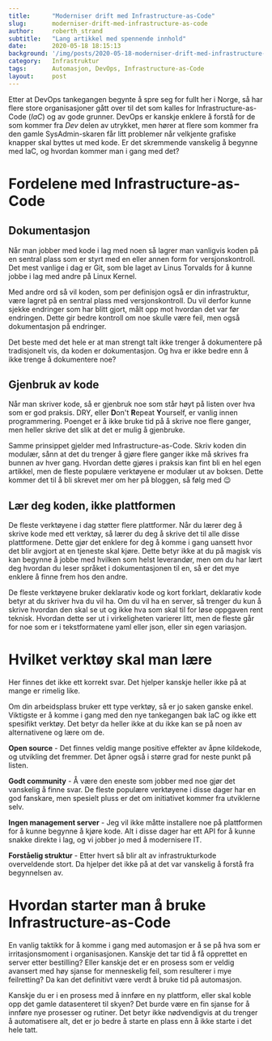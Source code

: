 ```yaml
---
title:      "Moderniser drift med Infrastructure-as-Code"
slug:       moderniser-drift-med-infrastructure-as-code
author:     roberth_strand
subtitle:   "Lang artikkel med spennende innhold"
date:       2020-05-18 18:15:13
background: '/img/posts/2020-05-18-moderniser-drift-med-infrastructure-as-code.jpg'
category:   Infrastruktur
tags:       Automasjon, DevOps, Infrastructure-as-Code
layout:     post
---
```


Etter at DevOps tankegangen begynte å spre seg for fullt her i Norge, så har flere store organisasjoner gått over til det som kalles for Infrastructure-as-Code (*IaC*) og av gode grunner. DevOps er kanskje enklere å forstå for de som kommer fra *Dev* delen av utrykket, men hører at flere som kommer fra den gamle SysAdmin-skaren får litt problemer når velkjente grafiske knapper skal byttes ut med kode. Er det skremmende vanskelig å begynne med IaC, og hvordan kommer man i gang med det?

# Fordelene med Infrastructure-as-Code

## Dokumentasjon

Når man jobber med kode i lag med noen så lagrer man vanligvis koden på en sentral plass som er styrt med en eller annen form for versjonskontroll. Det mest vanlige i dag er Git, som ble laget av Linus Torvalds for å kunne jobbe i lag med andre på Linux Kernel.

Med andre ord så vil koden, som per definisjon også er din infrastruktur, være lagret på en sentral plass med versjonskontroll. Du vil derfor kunne sjekke endringer som har blitt gjort, målt opp mot hvordan det var før endringen. Dette gir bedre kontroll om noe skulle være feil, men også dokumentasjon på endringer.

Det beste med det hele er at man strengt talt ikke trenger å dokumentere på tradisjonelt vis, da koden er dokumentasjon. Og hva er ikke bedre enn å ikke trenge å dokumentere noe?

## Gjenbruk av kode

Når man skriver kode, så er gjenbruk noe som står høyt på listen over hva som er god praksis. DRY, eller **D**on't **R**epeat **Y**ourself, er vanlig innen programmering. Poenget er å ikke bruke tid på å skrive noe flere ganger, men heller skrive det slik at det er mulig å gjenbruke.

Samme prinsippet gjelder med Infrastructure-as-Code. Skriv koden din modulær, sånn at det du trenger å gjøre flere ganger ikke må skrives fra bunnen av hver gang. Hvordan dette gjøres i praksis kan fint bli en hel egen artikkel, men de fleste populære verktøyene er modulær ut av boksen. Dette kommer det til å bli skrevet mer om her på bloggen, så følg med 😉

## Lær deg koden, ikke plattformen

De fleste verktøyene i dag støtter flere plattformer. Når du lærer deg å skrive kode med ett verktøy, så lærer du deg å skrive det til alle disse plattformene. Dette gjør det enklere for deg å komme i gang uansett hvor det blir avgjort at en tjeneste skal kjøre. Dette betyr ikke at du på magisk vis kan begynne å jobbe med hvilken som helst leverandør, men om du har lært deg hvordan du leser språket i dokumentasjonen til en, så er det mye enklere å finne frem hos den andre.

De fleste verktøyene bruker deklarativ kode og kort forklart, deklarativ kode betyr at du skriver hva du vil ha. Om du vil ha en server, så trenger du kun å skrive hvordan den skal se ut og ikke hva som skal til for løse oppgaven rent teknisk. Hvordan dette ser ut i virkeligheten varierer litt, men de fleste går for noe som er i tekstformatene yaml eller json, eller sin egen variasjon. 

# Hvilket verktøy skal man lære

Her finnes det ikke ett korrekt svar. Det hjelper kanskje heller ikke på at mange er rimelig like. 

Om din arbeidsplass bruker ett type verktøy, så er jo saken ganske enkel. Viktigste er å komme i gang med den nye tankegangen bak IaC og ikke ett spesifikt verktøy. Det betyr da heller ikke at du ikke kan se på noen av alternativene og lære om de.

**Open source** - Det finnes veldig mange positive effekter av åpne kildekode, og utvikling det fremmer. Det åpner også i større grad for neste punkt på listen.

**Godt community** - Å være den eneste som jobber med noe gjør det vanskelig å finne svar. De fleste populære verktøyene i disse dager har en god fanskare, men spesielt pluss er det om initiativet kommer fra utviklerne selv.

**Ingen management server** - Jeg vil ikke måtte installere noe på plattformen for å kunne begynne å kjøre kode. Alt i disse dager har ett API for å kunne snakke direkte i lag, og vi jobber jo med å modernisere IT.

**Forståelig struktur** - Etter hvert så blir alt av infrastrukturkode overveldende stort. Da hjelper det ikke på at det var vanskelig å forstå fra begynnelsen av.

# Hvordan starter man å bruke Infrastructure-as-Code

En vanlig taktikk for å komme i gang med automasjon er å se på hva som er irritasjonsmoment i organisasjonen. Kanskje det tar tid å få opprettet en server etter bestilling? Eller kanskje det er en prosess som er veldig avansert med høy sjanse for menneskelig feil, som resulterer i mye feilretting? Da kan det definitivt være verdt å bruke tid på automasjon.

Kanskje du er i en prosess med å innføre en ny plattform, eller skal koble opp det gamle datasenteret til skyen? Det burde være en fin sjanse for å innføre nye prosesser og rutiner. Det betyr ikke nødvendigvis at du trenger å automatisere alt, det er jo bedre å starte en plass enn å ikke starte i det hele tatt.
